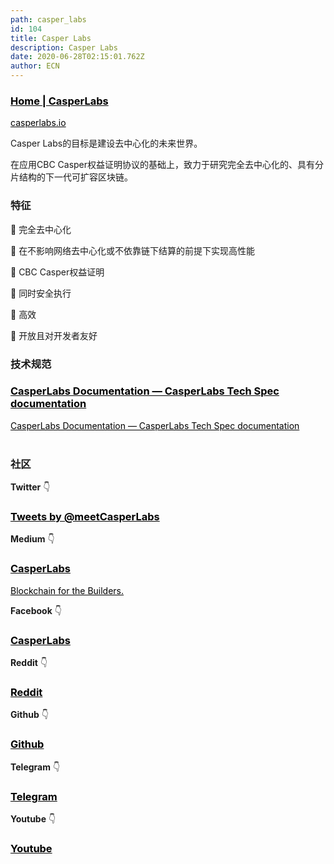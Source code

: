 ```yaml
---
path: casper_labs
id: 104
title: Casper Labs
description: Casper Labs
date: 2020-06-28T02:15:01.762Z
author: ECN
---
```


<div class="linkbox">
<a  href="https://casperlabs.io" style="color: black">
   <h3>
   <strong>
Home | CasperLabs
   </strong>
   </h3>
       <span> 
casperlabs.io
   </span> 
</a>
</div>



Casper Labs的目标是建设去中心化的未来世界。

在应用CBC Casper权益证明协议的基础上，致力于研究完全去中心化的、具有分片结构的下一代可扩容区块链。



### 特征

🔸 完全去中心化‌       

🔸 在不影响网络去中心化或不依靠链下结算的前提下实现高性能

🔸 CBC Casper权益证明 

🔸 同时安全执行  

🔸 高效       
                                                                                              
🔸 开放且对开发者友好



### 技术规范

<div class="linkbox">
<a  href="https://techspec.casperlabs.io/" style="color: black">
   <h3>
   <strong>
CasperLabs Documentation — CasperLabs Tech Spec  documentation
   </strong>
   </h3>
    <span> 
CasperLabs Documentation — CasperLabs Tech Spec  documentation
   </span> 
</a>
</div>


<br/>



### **社区**

**Twitter** 👇 


<div class="linkbox">
<a  href="https://twitter.com/meetCasperLabs" style="color: black">
   <h3>
   <strong>
Tweets by ‎@meetCasperLabs
   </strong>
   </h3>
</a>
</div>





**Medium** 👇 



<div class="linkbox">
<a  href="https://medium.com/casperlabs" style="color: black">
   <h3>
   <strong>
CasperLabs
   </strong>
   </h3>
   <span>
    Blockchain for the Builders. 
   </span>
</a>
</div>







**Facebook** 👇 




<div class="linkbox">
<a  href="https://www.facebook.com/CasperLabs.io" style="color: black">
   <h3>
   <strong>
CasperLabs
   </strong>
   </h3>
</a>
</div>


**Reddit** 👇 

<div class="linkbox">
<a  href="https://www.reddit.com/r/CasperLabs/" style="color: black">
   <h3>
   <strong>
Reddit
   </strong>
   </h3>
</a>
</div>




**Github** 👇 

<div class="linkbox">
<a  href="https://github.com/casperlabs" style="color: black">
   <h3>
   <strong>
Github
   </strong>
   </h3>
</a>
</div>




**Telegram** 👇 

<div class="linkbox">
<a  href="https://t.me/casperlabs" style="color: black">
   <h3>
   <strong>
Telegram
   </strong>
   </h3>
</a>
</div>




**Youtube** 👇 

<div class="linkbox">
<a  href="https://www.youtube.com/c/CasperLabs" style="color: black">
   <h3>
   <strong>
Youtube
   </strong>
   </h3>
</a>
</div>




















